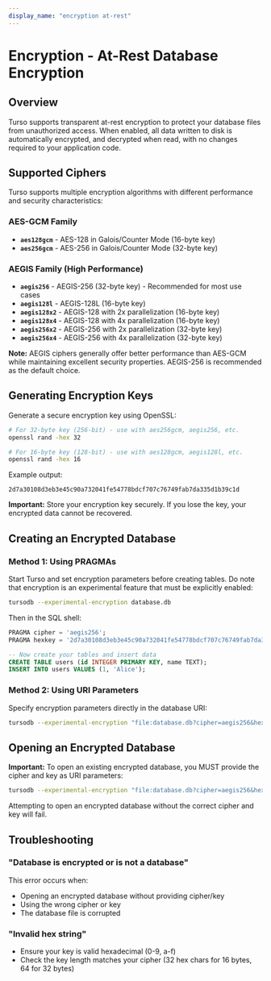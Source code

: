 ```yaml
---
display_name: "encryption at-rest"
---
```


# Encryption - At-Rest Database Encryption

## Overview

Turso supports transparent at-rest encryption to protect your database files from unauthorized access. When enabled, all data written to disk is automatically encrypted, and decrypted when read, with no changes required to your application code.

## Supported Ciphers

Turso supports multiple encryption algorithms with different performance and security characteristics:

### AES-GCM Family
- **`aes128gcm`** - AES-128 in Galois/Counter Mode (16-byte key)
- **`aes256gcm`** - AES-256 in Galois/Counter Mode (32-byte key)

### AEGIS Family (High Performance)
- **`aegis256`** - AEGIS-256 (32-byte key) - Recommended for most use cases
- **`aegis128l`** - AEGIS-128L (16-byte key)
- **`aegis128x2`** - AEGIS-128 with 2x parallelization (16-byte key)
- **`aegis128x4`** - AEGIS-128 with 4x parallelization (16-byte key)
- **`aegis256x2`** - AEGIS-256 with 2x parallelization (32-byte key)
- **`aegis256x4`** - AEGIS-256 with 4x parallelization (32-byte key)

**Note:** AEGIS ciphers generally offer better performance than AES-GCM while maintaining excellent security properties. AEGIS-256 is recommended as the default choice.

## Generating Encryption Keys

Generate a secure encryption key using OpenSSL:

```bash
# For 32-byte key (256-bit) - use with aes256gcm, aegis256, etc.
openssl rand -hex 32

# For 16-byte key (128-bit) - use with aes128gcm, aegis128l, etc.
openssl rand -hex 16
```

Example output:
```
2d7a30108d3eb3e45c90a732041fe54778bdcf707c76749fab7da335d1b39c1d
```

**Important:** Store your encryption key securely. If you lose the key, your encrypted data cannot be recovered.

## Creating an Encrypted Database

### Method 1: Using PRAGMAs

Start Turso and set encryption parameters before creating tables. Do note that encryption is an experimental feature that must be explicitly enabled:

```bash
tursodb --experimental-encryption database.db
```

Then in the SQL shell:
```sql
PRAGMA cipher = 'aegis256';
PRAGMA hexkey = '2d7a30108d3eb3e45c90a732041fe54778bdcf707c76749fab7da335d1b39c1d';

-- Now create your tables and insert data
CREATE TABLE users (id INTEGER PRIMARY KEY, name TEXT);
INSERT INTO users VALUES (1, 'Alice');
```

### Method 2: Using URI Parameters

Specify encryption parameters directly in the database URI:

```bash
tursodb --experimental-encryption "file:database.db?cipher=aegis256&hexkey=2d7a30108d3eb3e45c90a732041fe54778bdcf707c76749fab7da335d1b39c1d"
```

## Opening an Encrypted Database

**Important:** To open an existing encrypted database, you MUST provide the cipher and key as URI parameters:

```bash
tursodb --experimental-encryption "file:database.db?cipher=aegis256&hexkey=2d7a30108d3eb3e45c90a732041fe54778bdcf707c76749fab7da335d1b39c1d"
```

Attempting to open an encrypted database without the correct cipher and key will fail.

## Troubleshooting

### "Database is encrypted or is not a database"
This error occurs when:
- Opening an encrypted database without providing cipher/key
- Using the wrong cipher or key
- The database file is corrupted

### "Invalid hex string"
- Ensure your key is valid hexadecimal (0-9, a-f)
- Check the key length matches your cipher (32 hex chars for 16 bytes, 64 for 32 bytes)
